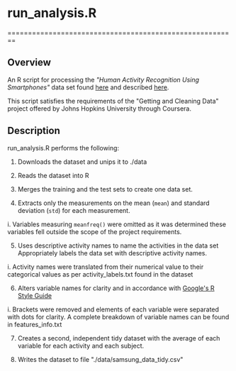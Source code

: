 # run_analysis.R
========================================================
## Overview
An R script for processing the *"Human Activity Recognition Using Smartphones"* data set found [here](https://d396qusza40orc.cloudfront.net/getdata%2Fprojectfiles%2FUCI%20HAR%20Dataset.zip) and described [here](http://archive.ics.uci.edu/ml/datasets/Human+Activity+Recognition+Using+Smartphones).

This script satisfies the requirements of the "Getting and Cleaning Data" project offered by Johns Hopkins University through Coursera.

## Description
run_analysis.R performs the following:

1. Downloads the dataset and unips it to ./data

2. Reads the dataset into R

3. Merges the training and the test sets to create one data set.

4. Extracts only the measurements on the mean (`mean`) and standard deviation (`std`) for each measurement.

  i. Variables measuring `meanfreq()` were omitted as it was determined these variables     fell outside the scope of the project requirements.

5. Uses descriptive activity names to name the activities in the data set
Appropriately labels the data set with descriptive activity names. 

  i. Activity names were translated from their numerical value to their categorical values as per activity_labels.txt found in the dataset
  
6. Alters variable names for clarity and in accordance with [Google's R Style Guide](https://google-styleguide.googlecode.com/svn/trunk/Rguide.xml)
  
  i. Brackets were removed and elements of each variable were separated with dots for clarity.  A complete breakdown of variable names can be found in features_info.txt

7. Creates a second, independent tidy dataset with the average of each variable for each activity and each subject. 

8. Writes the dataset to file "./data/samsung_data_tidy.csv"
